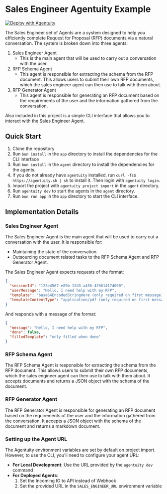 # Sales Engineer Agentuity Example

[![Deploy with Agentuity](https://app.agentuity.com/img/deploy.svg)](https://app.agentuity.com/deploy)

The Sales Engineer set of Agents are a system designed to help you efficiently complete Request for Proposal (RFP) documents via a natural conversation. The system is broken down into three agents:

1. Sales Engineer Agent
   - This is the main agent that will be used to carry out a conversation with the user.
2. RFP Schema Agent
   - This agent is responsible for extracting the schema from the RFP document. This allows users to submit their own RFP documents, which the sales engineer agent can then use to talk with them about.
3. RFP Generator Agent
   - This agent is responsible for generating an RFP document based on the requirements of the user and the information gathered from the conversation.

Also included in this project is a simple CLI interface that allows you to interact with the Sales Engineer Agent.

## Quick Start

1. Clone the repository
2. Run `bun install` in the `app` directory to install the dependencies for the CLI interface
3. Run `bun install` in the `agent` directory to install the dependencies for the agents.
4. If you do not already have `agentuity` installed, run `curl -fsS https://agentuity.sh | sh` to install it. Then login with `agentuity login`.
5. Import the project with `agentuity project import` in the `agent` directory.
6. Run `agentuity dev` to start the agents in the `agent` directory.
7. Run `bun run app` in the `app` directory to start the CLI interface.

## Implementation Details

### Sales Engineer Agent

The Sales Engineer Agent is the main agent that will be used to carry out a conversation with the user. It is responsible for:

- Maintaining the state of the conversation.
- Outsourcing document related tasks to the RFP Schema Agent and RFP Generator Agent.

The Sales Engineer Agent expects requests of the format:

```json
{
  "sessionId": "123e4567-e89b-12d3-a456-426614174000",
  "userMessage": "Hello, I need help with my RFP",
  "template": "base64EncodedStringHere (only required on first message)",
  "templateContentType": "application/pdf (only required on first message)"
}
```

And responds with a message of the format:

```json
{
  "message": "Hello, I need help with my RFP",
  "done": false,
  "filledTemplate": "only filled when done"
}
```

### RFP Schema Agent

The RFP Schema Agent is responsible for extracting the schema from the RFP document. This allows users to submit their own RFP documents, which the sales engineer agent can then use to talk with them about.
It accepts documents and returns a JSON object with the schema of the document.

### RFP Generator Agent

The RFP Generator Agent is responsible for generating an RFP document based on the requirements of the user and the information gathered from the conversation. It accepts a JSON object with the schema of the document and returns a markdown document.

### Setting up the Agent URL

The Agentuity environment variables are set by default on project import. However, to use the CLI, you'll need to configure your agent URL:

- **For Local Development**: Use the URL provided by the `agentuity dev` command
- **For Deployed Agents**:
  1. Set the Incoming IO to API instead of Webhook
  2. Set the provided URL in the `SALES_ENGINEER_URL` environment variable
